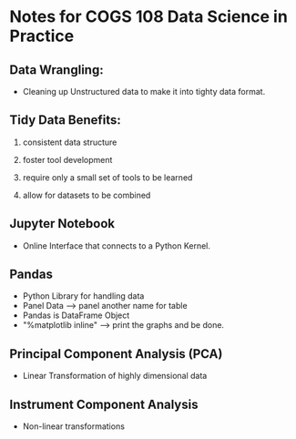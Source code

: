 # Notes for COGS 108 Data Science in Practice

## Data Wrangling:
- Cleaning up Unstructured data to make it into tighty data format.

## Tidy Data Benefits:
1. consistent data structure
2. foster tool development
3. require only a small set of tools to be learned 

4. allow for datasets to be combined

## Jupyter Notebook
- Online Interface that connects to a Python Kernel.

## Pandas
- Python Library for handling data
- Panel Data --> panel another name for table
- Pandas is DataFrame Object
- "%matplotlib inline" --> print the graphs and be done.

## Principal Component Analysis (PCA)
- Linear Transformation of highly dimensional data
## Instrument Component Analysis
- Non-linear transformations